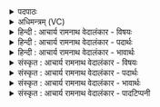 <details><summary>पदपाठः</summary>

वृ꣡षा꣢꣯। हि। अ꣡सि꣢꣯। भा꣣नु꣡ना꣢। द्यु꣣म꣡न्त꣢म्। त्वा꣣। हवामहे। प꣡वमा꣢꣯न। स्व꣣र्दृ꣡श꣢म्। स्वः꣣। दृ꣡श꣢꣯म्। ७८४।
</details>

<details><summary>अधिमन्त्रम् (VC)</summary>

- पवमानः सोमः
- भृगुर्वारुणिर्जमदग्निर्भार्गवो वा
- गायत्री
- षड्जः
</details>

<details><summary>हिन्दी : आचार्य रामनाथ वेदालंकार - विषयः</summary>

प्रथम ऋचा पूर्वार्चिक में ४८० क्रमाङ्क पर परमात्मा के पक्ष में व्याख्यात हो चुकी है। यहाँ जगदीश्वर तथा राजा का आह्वान है।
</details>

<details><summary>हिन्दी : आचार्य रामनाथ वेदालंकार - पदार्थः</summary>

पदार्थान्वयभाषाः -  हे(पवमान)पवित्रता देनेवाले जगदीश्वर और राजन्!आप(वृषा)हि)सचमुच सद्गुण,विद्या,सुराज्य,धन आदि की वर्षा करनेवाले(असि)हो।(भानुना)तेज से(द्युमन्तम्)देदीप्यमान, (स्वर्दृशम्)मोक्ष के आनन्द वा लौकिक सुख का दर्शन करानेवाले(त्वा)आपको,हम(हवामहे)पुकारते हैं ॥१॥
</details>

<details><summary>हिन्दी : आचार्य रामनाथ वेदालंकार - भावार्थः</summary>

भावार्थभाषाः -  जैसे उपासना किया हुआ परमेश्वर हृदय को पवित्र करके उसमें दिव्य ऐश्वर्यों को बरसाता है और मोक्ष का आनन्द देता है,वैसे ही राज्य में राजा राष्ट्रवासियों के भ्रष्टाचार को दूर करके,पवित्र आचरण का प्रचार करके,विविध ऐश्वर्यों की वर्षा करके प्रजाओं को सुख प्रदान करे ॥१॥
</details>

<details><summary>संस्कृत : आचार्य रामनाथ वेदालंकार - विषयः</summary>

तत्र प्रथमा ऋक् पूर्वार्चिके ४८० क्रमाङ्के परमात्मपक्षे व्याख्याता। अत्र जगदीश्वरं नरेश्वरं चाह्वयति ॥
</details>

<details><summary>संस्कृत : आचार्य रामनाथ वेदालंकार - पदार्थः</summary>

पदार्थान्वयभाषाः -  हे(पवमान)पवित्रतादायक जगदीश्वर राजन् वा!त्वम्(वृषा हि)सद्गुणविद्यासुराज्यधनादिवर्षकः खलु(असि)वर्तसे।(भानुना)तेजसा(द्युमन्तम्)देदीप्यमानम्, (स्वर्दृशम्)मोक्षानन्दस्य लौकिकसुखस्य वा दर्शकम्(त्वा)त्वाम्,वयम्(हवामहे)आह्वयामः ॥१॥
</details>

<details><summary>संस्कृत : आचार्य रामनाथ वेदालंकार - भावार्थः</summary>

भावार्थभाषाः -  यथोपासितः परमेश्वरो हृदयस्य पवित्रतां सम्पाद्य तत्र दिव्यान्यैश्वर्याणि वर्षति मोक्षानन्दं च प्रयच्छति तथैव राज्ये नृपती राष्ट्रवासिनां भ्रष्टाचारं दूरीकृत्य पवित्राचरणं प्रचार्य विविधान्यैश्वर्याणि वर्षित्वा प्रजाभ्यः सुखं प्रयच्छेत् ॥१॥
</details>

<details><summary>संस्कृत : आचार्य रामनाथ वेदालंकार - पादटिप्पनी</summary>

टिप्पणी:   १.ऋ० ९।६५।४,‘स्वर्दृशम्’ इत्यत्र ‘स्वा॒ध्यः॑’ इति पाठः। साम० ४८०।
</details>